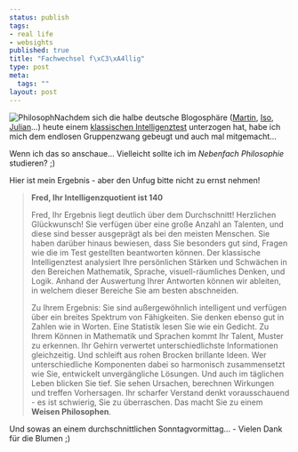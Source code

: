 ```yaml
--- 
status: publish
tags: 
- real life
- websights
published: true
title: "Fachwechsel f\xC3\xA4llig"
type: post
meta: 
  tags: ""
layout: post
---
```

<img src='http://fredericiana.de/uploads/philosopher.jpg' alt='Philosoph' class="alignright" />Nachdem sich die halbe deutsche Blogosphäre (<a href="http://www.scsy.de/~mas/archiv/000571.html">Martin</a>, <a href="http://blog.koehntopp.de/archives/807-Philologe,-was.html">Iso</a>, <a href="http://www.julian-finn.de/blog/index.php?/archives/322-Analytischer-Mathematiker.html">Julian</a>...) heute einem <a href="http://de.tickle.com/test/iq/intro.html">klassischen Intelligenztest</a> unterzogen hat, habe ich mich dem endlosen Gruppenzwang gebeugt und auch mal mitgemacht...

Wenn ich das so anschaue... Vielleicht sollte ich im <em>Nebenfach Philosophie</em> studieren? ;)

Hier ist mein Ergebnis - aber den Unfug bitte nicht zu ernst nehmen!

<blockquote><strong>Fred, Ihr Intelligenzquotient ist 140</strong>

Fred, Ihr Ergebnis liegt deutlich über dem Durchschnitt! Herzlichen Glückwunsch! Sie verfügen über eine große Anzahl an Talenten, und diese sind besser ausgeprägt als bei den meisten Menschen. Sie haben darüber hinaus bewiesen, dass Sie besonders gut sind, Fragen wie die im Test gestellten beantworten können. Der klassische Intelligenztest analysiert Ihre persönlichen Stärken und Schwächen in den Bereichen Mathematik, Sprache, visuell-räumliches Denken, und Logik. Anhand der Auswertung Ihrer Antworten können wir ableiten, in welchem dieser Bereiche Sie am besten abschneiden.
<!--more-->
Zu Ihrem Ergebnis: Sie sind außergewöhnlich intelligent und verfügen über ein breites Spektrum von Fähigkeiten. Sie denken ebenso gut in Zahlen wie in Worten. Eine Statistik lesen Sie wie ein Gedicht. Zu Ihrem Können in Mathematik und Sprachen kommt Ihr Talent, Muster zu erkennen. Ihr Gehirn verwertet unterschiedlichste Informationen gleichzeitig. Und schleift aus rohen Brocken brillante Ideen. Wer unterschiedliche Komponenten dabei so harmonisch zusammensetzt wie Sie, entwickelt unvergängliche Lösungen. Und auch im täglichen Leben blicken Sie tief. Sie sehen Ursachen, berechnen Wirkungen und treffen Vorhersagen. Ihr scharfer Verstand denkt vorausschauend - es ist schwierig, Sie zu überraschen. Das macht Sie zu einem <strong>Weisen Philosophen</strong>.</blockquote>

Und sowas an einem durchschnittlichen Sonntagvormittag... - Vielen Dank für die Blumen ;)
